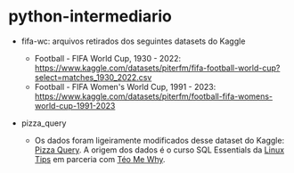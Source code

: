 # python-intermediario

* fifa-wc: arquivos retirados dos seguintes datasets do Kaggle
    * Football - FIFA World Cup, 1930 - 2022: https://www.kaggle.com/datasets/piterfm/fifa-football-world-cup?select=matches_1930_2022.csv
    * Football - FIFA Women's World Cup, 1991 - 2023: https://www.kaggle.com/datasets/piterfm/football-fifa-womens-world-cup-1991-2023
 
* pizza_query
   * Os dados foram ligeiramente modificados desse dataset do Kaggle: [Pizza Query](https://www.kaggle.com/datasets/teocalvo/pizzaquery/data?select=produto.csv). A origem dos dados é o curso SQL Essentials da [Linux Tips](https://www.linuxtips.io/) em parceria com [Téo Me Why](https://github.com/teomewhy).
